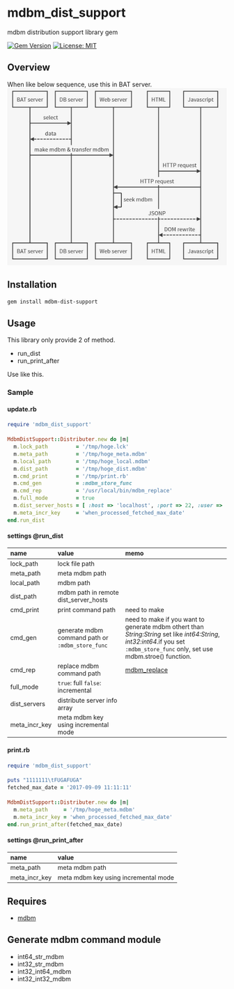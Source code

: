 # mdbm_dist_support
mdbm distribution support library gem

[![Gem Version](https://badge.fury.io/rb/mdbm_dist_support.svg)](https://badge.fury.io/rb/mdbm_dist_support)
[![License: MIT](https://img.shields.io/badge/License-MIT-yellow.svg)](https://opensource.org/licenses/MIT)

## Overview
When like below sequence, use this in BAT server.
![overview image](https://github.com/MichinaoShimizu/mdbm_dist_support/blob/master/mdbm_dist.jpg?raw=true)

## Installation
`gem install mdbm-dist-support`

## Usage
This library only provide 2 of method.
* run_dist
* run_print_after  

Use like this.

### Sample
#### update.rb
```ruby
require 'mdbm_dist_support'

MdbmDistSupport::Distributer.new do |m|
  m.lock_path         = '/tmp/hoge.lck'
  m.meta_path         = '/tmp/hoge_meta.mdbm'
  m.local_path        = '/tmp/hoge_local.mdbm'
  m.dist_path         = '/tmp/hoge_dist.mdbm'
  m.cmd_print         = '/tmp/print.rb'
  m.cmd_gen           = :mdbm_store_func
  m.cmd_rep           = '/usr/local/bin/mdbm_replace'
  m.full_mode         = true
  m.dist_server_hosts = [ :host => 'localhost', :port => 22, :user => 'foo', :key => '/home/foo/.ssh/id_rsa' ]
  m.meta_incr_key     = 'when_processed_fetched_max_date'
end.run_dist
```
#### settings @run_dist
|name|value|memo|
|:-----------|:------------|:------------|
|lock_path|lock file path||
|meta_path|meta mdbm path||
|local_path|mdbm path||
|dist_path|mdbm path in remote dist_server_hosts||
|cmd_print|print command path|need to make|
|cmd_gen|generate mdbm command path or `:mdbm_store_func`|need to make if you want to generate mdbm othert than _String:String_ set like _int64:String_, _int32:int64_.if you set `:mdbm_store_func` only, set use mdbm.stroe() function.|
|cmd_rep|replace mdbm command path|[mdbm_replace](https://github.com/yahoo/mdbm/blob/master/gendoc/mdbm_replace.rst)|
|full_mode|`true`: full `false`: incremental||
|dist_servers|distribute server info array||
|meta_incr_key|meta mdbm key using incremental mode||

#### print.rb
```ruby
require 'mdbm_dist_support'

puts "1111111\tFUGAFUGA"
fetched_max_date = '2017-09-09 11:11:11'

MdbmDistSupport::Distributer.new do |m|
  m.meta_path     = '/tmp/hoge_meta.mdbm'
  m.meta_incr_key = 'when_processed_fetched_max_date'
end.run_print_after(fetched_max_date)
```
#### settings @run_print_after
|name|value|
|:-----------|:------------|
|meta_path|meta mdbm path|
|meta_incr_key|meta mdbm key using incremental mode|

## Requires
* [mdbm](https://github.com/yahoo/mdbm)

## Generate mdbm command module
* int64_str_mdbm
* int32_str_mdbm
* int32_int64_mdbm
* int32_int32_mdbm
